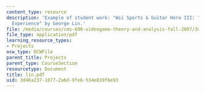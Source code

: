 ```yaml
---
content_type: resource
description: 'Example of student work: "Wii Sports & Guitar Hero III: The Social Gaming
  Experience" by George Lin.'
file: /media/courses/cms-600-videogame-theory-and-analysis-fall-2007/3d46a23710772a6d9fe6534e019f6e93_lin.pdf
file_type: application/pdf
learning_resource_types:
- Projects
ocw_type: OCWFile
parent_title: Projects
parent_type: CourseSection
resourcetype: Document
title: lin.pdf
uid: 3d46a237-1077-2a6d-9fe6-534e019f6e93
---
```

